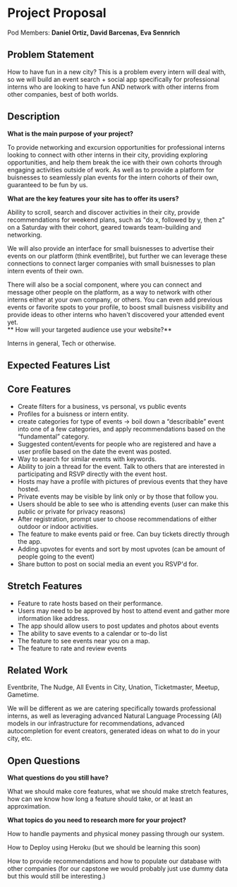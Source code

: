 # Project Proposal

Pod Members: **Daniel Ortiz, David Barcenas, Eva Sennrich**

## Problem Statement

How to have fun in a new city? This is a problem every intern will deal with, so we will build an event search + social app specifically for professional interns who are looking to have fun AND network with other interns from other companies, best of both worlds. 

## Description
**What is the main purpose of your project?**

To provide networking and excursion opportunities for professional interns looking to connect with other interns in their city, providing exploring opportunities, and help them break the ice with their own cohorts through engaging activities outside of work. As well as to provide a platform for buisnesses to seamlessly plan events for the intern cohorts of their own, guaranteed to be fun by us. 

**What are the key features your site has to offer its users?**

Ability to scroll, search and discover activities in their city, provide recommendations for weekend plans, such as "do x, followed by y, then z" on a Saturday with their cohort, geared towards team-building and networking. 

We will also provide an interface for small buisnesses to advertise their events on our platform (think eventBrite), but further we can leverage these connections to connect larger companies with small buisnesses to plan intern events of their own. 

There will also be a social component, where you can connect and message other people on the platform, as a way to network with other interns either at your own company, or others. You can even add previous events or favorite spots to your profile, to boost small buisness visibility and provide ideas to other interns who haven't discovered your attended event yet.  
**
How will your targeted audience use your website?**

Interns in general, Tech or otherwise. 

## Expected Features List

## Core Features

- Create filters for a business, vs personal, vs public events
- Profiles for a buisness or intern entity.
- create categories for type of events → boil down a “describable” event into one of a few categories, and apply recommendations based on the “fundamental” category.
- Suggested content/events for people who are registered and have a user profile based on the date the event was posted.
- Way to search for similar events with keywords.
- Ability to join a thread for the event. Talk to others that are interested in participating and RSVP directly with the event host.
- Hosts may have a profile with pictures of previous events that they have hosted.
- Private events may be visible by link only or by those that follow you.
- Users should be able to see who is attending events (user can make this public or private for privacy reasons)
- After registration, prompt user to choose recommendations of either outdoor or indoor activities.
- The feature to make events paid or free. Can buy tickets directly through the app.
- Adding upvotes for events and sort by most upvotes (can be amount of people going to the event)
- Share button to post on social media an event you RSVP'd for.

## Stretch Features

- Feature to rate hosts based on their performance.
- Users may need to be approved by host to attend event and gather more information like address.
- The app should allow users to post updates and photos about events
- The ability to save events to a calendar or to-do list
- The feature to see events near you on a map.
- The feature to rate and review events

## Related Work

Eventbrite, The Nudge, All Events in City, Unation, Ticketmaster, Meetup, Gametime.

We will be different as we are catering specifically towards professional interns, as well as leveraging advanced Natural Language Processing (AI) models in our infrastructure for recommendations, advanced autocompletion for event creators, generated ideas on what to do in your city, etc. 

## Open Questions

**What questions do you still have?**

What we should make core features, what we should make stretch features, how can we know how long a feature should take, or at least an approximation.

**What topics do you need to research more for your project?**

How to handle payments and physical money passing through our system.

How to Deploy using Heroku (but we should be learning this soon)

How to provide recommendations and how to populate our database with other companies (for our capstone we would probably just use dummy data but this would still be interesting.)

